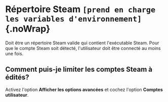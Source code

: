 # Répertoire Steam `[prend en charge les variables d'environnement]`{.noWrap}

Doit être un répertoire Steam valide qui contient l'exécutable Steam. Pour que le compte Steam soit détecté, l'utilisateur doit être connecté au moins une fois.

## Comment puis-je limiter les comptes Steam à édités?

Activez l'option **Afficher les options avancées** et cochez l'option **Comptes utilisateur**.
